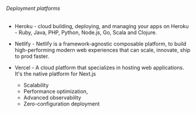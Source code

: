 ###### Deployment platforms

- Heroku - cloud building, deploying, and managing your apps on Heroku - Ruby, Java, PHP, Python, Node.js, Go, Scala and Clojure.

- Netlify - Netlify is a framework-agnostic composable platform, to build high-performing modern web experiences that can scale, innovate, ship to prod faster.


- Vercel - A cloud platform that specializes in hosting web applications. It's the native platform for Next.js
    - Scalability
    - Performance optimization,
    - Advanced observability
    - Zero-configuration deployment
